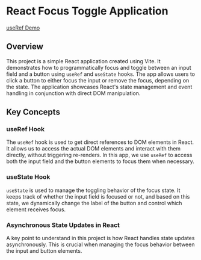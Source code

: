 # React Focus Toggle Application

[useRef Demo](https://stackblitz.com/edit/oneananda-useref-demo?file=src%2FApp.tsx&terminal=dev)

## Overview

This project is a simple React application created using Vite. It demonstrates how to programmatically focus and toggle between an input field and a button using `useRef` and `useState` hooks. The app allows users to click a button to either focus the input or remove the focus, depending on the state. The application showcases React's state management and event handling in conjunction with direct DOM manipulation.

## Key Concepts

### useRef Hook
The `useRef` hook is used to get direct references to DOM elements in React. It allows us to access the actual DOM elements and interact with them directly, without triggering re-renders. In this app, we use `useRef` to access both the input field and the button elements to focus them when necessary.

### useState Hook
`useState` is used to manage the toggling behavior of the focus state. It keeps track of whether the input field is focused or not, and based on this state, we dynamically change the label of the button and control which element receives focus.

### Asynchronous State Updates in React

A key point to understand in this project is how React handles state updates asynchronously. This is crucial when managing the focus behavior between the input and button elements.
